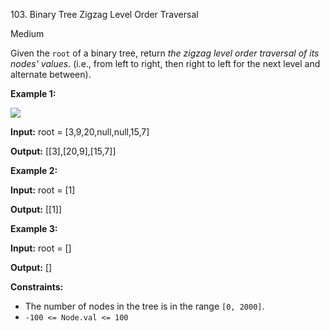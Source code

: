 103\. Binary Tree Zigzag Level Order Traversal

Medium

Given the `root` of a binary tree, return _the zigzag level order traversal of its nodes' values_. (i.e., from left to right, then right to left for the next level and alternate between).

**Example 1:**

![](https://leetcode-in-java.github.io/src/main/java/g0101_0200/s0103_binary_tree_zigzag_level_order_traversal/tree1.jpg)

**Input:** root = [3,9,20,null,null,15,7]

**Output:** [[3],[20,9],[15,7]] 

**Example 2:**

**Input:** root = [1]

**Output:** [[1]] 

**Example 3:**

**Input:** root = []

**Output:** [] 

**Constraints:**

*   The number of nodes in the tree is in the range `[0, 2000]`.
*   `-100 <= Node.val <= 100`